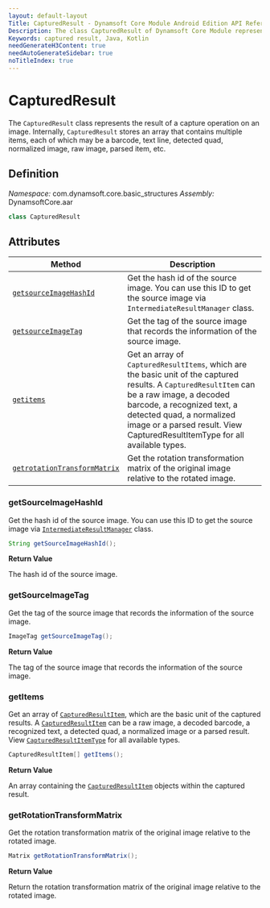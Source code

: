 ```yaml
---
layout: default-layout
Title: CapturedResult - Dynamsoft Core Module Android Edition API Reference
Description: The class CapturedResult of Dynamsoft Core Module represents the result of a capture operation on an image, which contains multiple items such as barcode, text line, detected quad, normalized image, raw image, parsed item, etc.
Keywords: captured result, Java, Kotlin
needGenerateH3Content: true
needAutoGenerateSidebar: true
noTitleIndex: true
---
```


# CapturedResult

The `CapturedResult` class represents the result of a capture operation on an image. Internally, `CapturedResult` stores an array that contains multiple items, each of which may be a barcode, text line, detected quad, normalized image, raw image, parsed item, etc.

## Definition

*Namespace:* com.dynamsoft.core.basic_structures
*Assembly:* DynamsoftCore.aar

```java
class CapturedResult
```

## Attributes

| Method | Description |
| ------ | ----------- |
| [`getsourceImageHashId`](#getsourceimagehashid) | Get the  hash id of the source image. You can use this ID to get the source image via `IntermediateResultManager` class. |
| [`getsourceImageTag`](#getsourceimagetag) | Get the  tag of the source image that records the information of the source image. |
| [`getitems`](#getitems) | Get an array of `CapturedResultItems`, which are the basic unit of the captured results. A `CapturedResultItem` can be a raw image, a decoded barcode, a recognized text, a detected quad, a normalized image or a parsed result. View CapturedResultItemType for all available types. |
| [`getrotationTransformMatrix`](#getrotationtransformmatrix) | Get the  rotation transformation matrix of the original image relative to the rotated image. |

### getSourceImageHashId

Get the hash id of the source image. You can use this ID to get the source image via [`IntermediateResultManager`](../intermediate-results/intermediate-result-manager.md) class.

```java
String getSourceImageHashId();
```

**Return Value**

The hash id of the source image.

### getSourceImageTag

Get the tag of the source image that records the information of the source image.

```java
ImageTag getSourceImageTag();
```

**Return Value**

The tag of the source image that records the information of the source image.

### getItems

Get an array of [`CapturedResultItem`](capture-result-item.md), which are the basic unit of the captured results. A [`CapturedResultItem`](capture-result-item.md) can be a raw image, a decoded barcode, a recognized text, a detected quad, a normalized image or a parsed result. View [`CapturedResultItemType`]({{site.enums}}core/captured-result-item-type.html) for all available types.

```java
CapturedResultItem[] getItems();
```

**Return Value**

An array containing the [`CapturedResultItem`](capture-result-item.md) objects within the captured result.

### getRotationTransformMatrix

Get the rotation transformation matrix of the original image relative to the rotated image.

```java
Matrix getRotationTransformMatrix();
```

**Return Value**

Return the rotation transformation matrix of the original image relative to the rotated image.
